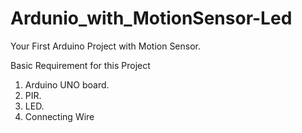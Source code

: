 # Ardunio_with_MotionSensor-Led
Your First Arduino Project with Motion Sensor.

Basic Requirement for this Project
1. Arduino UNO board.
2. PIR.
3. LED.
4. Connecting Wire
